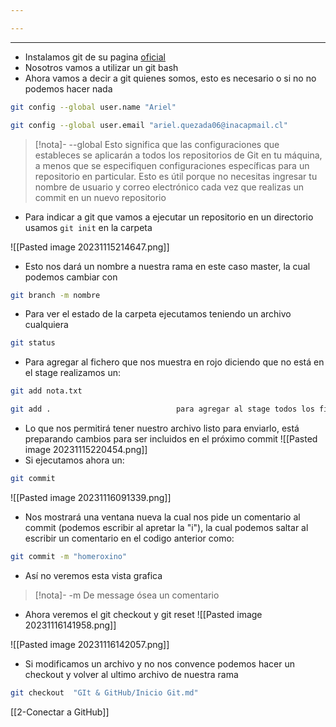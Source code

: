 ```yaml
---

---
```


---
- Instalamos git de su pagina [oficial](https://git-scm.com/)
- Nosotros vamos a utilizar un git bash
- Ahora vamos a decir a git quienes somos, esto es necesario o si no no podemos hacer nada
```bash
git config --global user.name "Ariel"

git config --global user.email "ariel.quezada06@inacapmail.cl"
```

>[!nota]- --global
>Esto significa que las configuraciones que estableces se aplicarán a todos los repositorios de Git en tu máquina, a menos que se especifiquen configuraciones específicas para un repositorio en particular. Esto es útil porque no necesitas ingresar tu nombre de usuario y correo electrónico cada vez que realizas un commit en un nuevo repositorio

- Para indicar a git que vamos a ejecutar un repositorio en un directorio  usamos `git init` en la carpeta 
 
![[Pasted image 20231115214647.png]]

- Esto nos dará un nombre a nuestra rama en este caso master, la cual podemos cambiar con 
```bash
git branch -m nombre
```
- Para ver el estado de la carpeta ejecutamos teniendo un archivo cualquiera
```bash
git status
```
- Para agregar al fichero que nos muestra en rojo diciendo que no está en el stage realizamos un:
```bash
git add nota.txt

git add .                            para agregar al stage todos los ficheros
```
- Lo que nos permitirá tener nuestro archivo listo para enviarlo, está preparando cambios para ser incluidos en el próximo commit
![[Pasted image 20231115220454.png]]
- Si ejecutamos ahora un:
```bash
git commit
```

![[Pasted image 20231116091339.png]]
- Nos mostrará una ventana nueva la cual nos pide un comentario al commit (podemos escribir al apretar la "i"), la cual podemos saltar al escribir un comentario en el codigo anterior como:

```bash
git commit -m "homeroxino"
```
- Así no veremos esta vista grafica
>[!nota]- -m
>De message ósea un comentario 

- Ahora veremos el git checkout y git reset 
![[Pasted image 20231116141958.png]]

![[Pasted image 20231116142057.png]]

- Si modificamos un archivo y no nos convence podemos hacer un checkout y volver al ultimo archivo de nuestra rama
```bash
git checkout  "GIt & GitHub/Inicio Git.md"
```

[[2-Conectar a GitHub]]